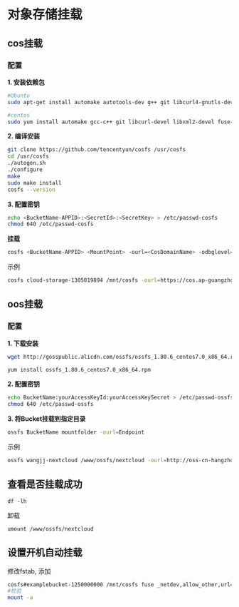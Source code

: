 # 对象存储挂载

## cos挂载

### 配置

**1. 安装依赖包**

```bash
#Ubuntu
sudo apt-get install automake autotools-dev g++ git libcurl4-gnutls-dev libfuse-dev libssl-dev libxml2-dev make pkg-config fuse

#centos
sudo yum install automake gcc-c++ git libcurl-devel libxml2-devel fuse-devel make openssl-devel fuse
```

**2. 编译安装**

```bash
git clone https://github.com/tencentyun/cosfs /usr/cosfs
cd /usr/cosfs
./autogen.sh
./configure
make
sudo make install
cosfs --version
```

**3. 配置密钥**

```bash
echo <BucketName-APPID>:<SecretId>:<SecretKey> > /etc/passwd-cosfs
chmod 640 /etc/passwd-cosfs
```

**挂载**

```bash
cosfs <BucketName-APPID> <MountPoint> -ourl=<CosDomainName> -odbglevel=info -oallow_other
```

示例

```bash
cosfs cloud-storage-1305019894 /mnt/cosfs -ourl=https://cos.ap-guangzhou.myqcloud.com -odbglevel=info -onoxattr -oallow_other
```

## oos挂载

### 配置

**1. 下载安装**

```bash
wget http://gosspublic.alicdn.com/ossfs/ossfs_1.80.6_centos7.0_x86_64.rpm

yum install ossfs_1.80.6_centos7.0_x86_64.rpm
```

**2. 配置密钥**

```bash
echo BucketName:yourAccessKeyId:yourAccessKeySecret > /etc/passwd-ossfs
chmod 640 /etc/passwd-ossfs
```

**3. 将Bucket挂载到指定目录**

```bash
ossfs BucketName mountfolder -ourl=Endpoint
```

示例

```bash
ossfs wangjj-nextcloud /www/ossfs/nextcloud -ourl=http://oss-cn-hangzhou-internal.aliyuncs.com -ouid=1001 -ogid=1001 -oumask=007 -o allow_other
```

## 查看是否挂载成功

```
df -lh
```

卸载

```
umount /www/ossfs/nextcloud
```

## 设置开机自动挂载

修改fstab, 添加

```bash
cosfs#examplebucket-1250000000 /mnt/cosfs fuse _netdev,allow_other,url=http://cos.ap-guangzhou.myqcloud.com,dbglevel=info
#检验
mount -a
```
